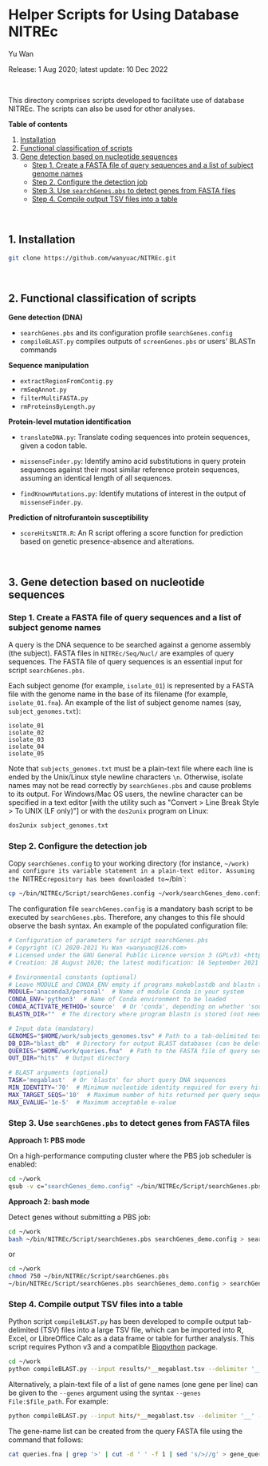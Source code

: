 # Helper Scripts for Using Database NITREc

Yu Wan

Release: 1 Aug 2020; latest update: 10 Dec 2022

<br/>

This directory comprises scripts developed to facilitate use of database NITREc. The scripts can also be used for other analyses.

**Table of contents**

1. [Installation](#sec1)
2. [Functional classification of scripts](#sec2)
3. [Gene detection based on nucleotide sequences](#sec3)
    - [Step 1.  Create a FASTA file of query sequences and a list of subject genome names](#step1)
    - [Step 2. Configure the detection job](#step2)
    - [Step 3. Use `searchGenes.pbs` to detect genes from FASTA files](#step3)
    - [Step 4. Compile output TSV files into a table](#step4)

<br/>

## 1. <a name = "sec1">Installation</a>

```bash
git clone https://github.com/wanyuac/NITREc.git
```
<br/>

## <a name = "sec2">2. Functional classification of scripts</a>

**Gene detection (DNA)**

- `searchGenes.pbs` and its configuration profile `searchGenes.config`
- `compileBLAST.py` compiles outputs of `screenGenes.pbs` or users' BLASTn commands

**Sequence manipulation**

- `extractRegionFromContig.py`
- `rmSeqAnnot.py`
- `filterMultiFASTA.py`
- `rmProteinsByLength.py`

**Protein-level mutation identification**

- `translateDNA.py`: Translate coding sequences into protein sequences, given a codon table.
- `missenseFinder.py`: Identify amino acid substitutions in query protein sequences against their most similar reference protein sequences, assuming an identical length of all sequences.

- `findKnownMutations.py`: Identify mutations of interest in the output of `missenseFinder.py`.

**Prediction of nitrofurantoin susceptibility**

- `scoreHitsNITR.R`: An R script offering a score function for prediction based on genetic presence-absence and alterations.

<br/>

## <a name = "sec3">3. Gene detection based on nucleotide sequences</a>

###  <a name = "step1">Step 1.  Create a FASTA file of query sequences and a list of subject genome names</a>

A query is the DNA sequence to be searched against a genome assembly (the subject). FASTA files in `NITREc/Seq/Nucl/` are examples of query sequences. The FASTA file of query sequences is an essential input for script `searchGenes.pbs`.

Each subject genome (for example, `isolate_01`) is represented by a FASTA file with the genome name in the base of its filename (for example, `isolate_01.fna`). An example of the list of subject genome names (say, `subject_genomes.txt`):

```text
isolate_01
isolate_02
isolate_03
isolate_04
isolate_05
```

Note that `subjects_genomes.txt` must be a plain-text file where each line is ended by the Unix/Linux style newline characters `\n`. Otherwise, isolate names may not be read correctly by `searchGenes.pbs` and cause problems to its output. For Windows/Mac OS users, the newline character can be specified in a text editor [with the utility such as "Convert > Line Break Style > To UNIX (LF only)"] or with the `dos2unix` program on Linux:

```bash
dos2unix subject_genomes.txt
```



### <a name = "step2">Step 2. Configure the detection job</a>

Copy `searchGenes.config` to your working directory (for instance, `~/work) and configure its variable statement in a plain-text editor. Assuming the `NITREc` repository has been downloaded to `~/bin`:

```bash
cp ~/bin/NITREc/Script/searchGenes.config ~/work/searchGenes_demo.config  # It's not mandatory to rename the configuration file.
```

The configuration file `searchGenes.config` is a mandatory bash script to be executed by `searchGenes.pbs`. Therefore, any changes to this file should observe the bash syntax. An example of the populated configuration file:

```bash
# Configuration of parameters for script searchGenes.pbs
# Copyright (C) 2020-2021 Yu Wan <wanyuac@126.com>
# Licensed under the GNU General Public Licence version 3 (GPLv3) <https://www.gnu.org/licenses/>.
# Creation: 28 August 2020; the latest modification: 16 September 2021

# Environmental constants (optional)
# Leave MODULE and CONDA_ENV empty if programs makeblastdb and blastn are accessible through environment variable $PATH.
MODULE='anaconda3/personal'  # Name of module Conda in your system
CONDA_ENV='python3'  # Name of Conda environment to be loaded
CONDA_ACTIVATE_METHOD='source'  # Or 'conda', depending on whether 'source activate' or 'conda activate' is used by the system
BLASTN_DIR=""  # The directory where program blastn is stored (not needed if both MODULE and CONDA_ENV are specified)

# Input data (mandatory)
GENOMES="$HOME/work/subjects_genomes.tsv" # Path to a tab-delimited text file of subject genome names and full paths of their FASTA files ("[genome]\t[file path and name]\n"). Every line must end with a Linux newline character '\n', including the last line.
DB_DIR="blast_db"  # Directory for output BLAST databases (can be deleted by users afterwards)
QUERIES="$HOME/work/queries.fna"  # Path to the FASTA file of query sequences.
OUT_DIR="hits"  # Output directory

# BLAST arguments (optional)
TASK='megablast'  # Or 'blastn' for short query DNA sequences
MIN_IDENTITY='70'  # Minimum nucleotide identity required for every hit
MAX_TARGET_SEQS='10'  # Maximum number of hits returned per query sequence
MAX_EVALUE='1e-5'  # Maximum acceptable e-value
```



### <a name = "step3">Step 3. Use `searchGenes.pbs` to detect genes from FASTA files<a/>

**Approach 1: PBS mode**

On a high-performance computing cluster where the PBS job scheduler is enabled:

```bash
cd ~/work
qsub -v c="searchGenes_demo.config" ~/bin/NITREc/Script/searchGenes.pbs > searchGenes.log
```

**Approach 2: bash mode**

Detect genes without submitting a PBS job:

```bash
cd ~/work
bash ~/bin/NITREc/Script/searchGenes.pbs searchGenes_demo.config > searchGenes.log
```

or

```bash
cd ~/work
chmod 750 ~/bin/NITREc/Script/searchGenes.pbs
~/bin/NITREc/Script/searchGenes.pbs searchGenes_demo.config > searchGenes.log
```



### <a name = "step4">Step 4. Compile output TSV files into a table</a>

Python script `compileBLAST.py` has been developed to compile output tab-delimited (TSV) files into a large TSV file, which can be imported into R, Excel, or LibreOffice Calc as a data frame or table for further analysis. This script requires Python v3 and a compatible [Biopython](https://biopython.org/) package.

```bash
cd ~/work
python compileBLAST.py --input results/*__megablast.tsv --delimiter '__' --genes 'gene1,gene2,gene3' --output demo/compiled_hits --add_sample_name > compile_blast.log
```

Alternatively, a plain-text file of a list of gene names (one gene per line) can be given to the `--genes` argument using the syntax `--genes File:$file_path`. For example:

```bash
python compileBLAST.py --input hits/*__megablast.tsv --delimiter '__' --genes 'File:gene_names.txt' --output demo/compiled_hits --add_sample_name > compile_blast.log
```

The gene-name list can be created from the query FASTA file using the command that follows:

```bash
cat queries.fna | grep '>' | cut -d ' ' -f 1 | sed 's/>//g' > gene_querys.txt
```

